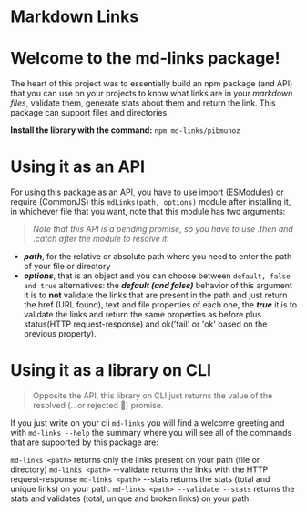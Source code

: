 # Markdown Links
# Welcome to the md-links package!
The heart of this project was to essentially build an npm package (and API) that you can use on your projects to know what links are in your *markdown files*, validate them, generate stats about them and return the link.  This package can support files and directories.

**Install the library with the command:**
`npm md-links/pibmunoz`

# Using it as an API

For using this package as an API, you have to use import (ESModules) or require (CommonJS) this `mdLinks(path, options)` module after installing it, in whichever file that you want, note that this module has two arguments:

>*Note that this API is a pending promise, so you have to use .then and .catch after the module to resolve it.*

*  ***path***, for the relative or absolute path where you need to enter the path of your file or directory
 * ***options***, that is an object and you can choose between `default, false and true` alternatives: the ***default (and false)*** behavior of this argument it is to **not** validate the links that are present in the path and just return the href (URL found), text and file properties of each one, the ***true*** it is to validate the links and return the same properties as before plus status(HTTP request-response) and ok('fail' or 'ok' based on the previous property).

# Using it as a library on CLI

> Opposite the API, this library on CLI just returns the value of the resolved (...or rejected 👀) promise.

If you just write on your cli `md-links` you will find a welcome greeting and with `md-links --help` the summary where you will see all of the commands that are supported by this package are:

`md-links <path>` returns only the links present on your path (file or directory) 
`md-links <path>` --validate returns the links with the HTTP request-response
`md-links <path>` --stats returns the stats (total and unique links) on your path.
`md-links <path> --validate --stats`  returns the stats and validates (total, unique and broken links) on your path.

